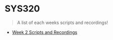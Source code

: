 # SYS320
> A list of each weeks scripts and recordings!
* [Week 2 Scripts and Recordings](https://github.com/seabar24/SYS320/wiki/Week-2-Scripts-and-Recordings)
